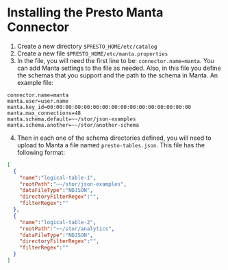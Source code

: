 # Installing the Presto Manta Connector

1. Create a new directory `$PRESTO_HOME/etc/catalog`
2. Create a new file `$PRESTO_HOME/etc/manta.properties`
3. In the file, you will need the first line to be: `connector.name=manta`. You can 
   add Manta settings to the file as needed. Also, in this file you define the schemas 
   that you support and the path to the schema in Manta. An example file:
```
connector.name=manta
manta.user=user.name
manta.key_id=00:00:00:00:00:00:00:00:00:00:00:00:00:00:00:00
manta.max_connections=48
manta.schema.default=~~/stor/json-examples
manta.schema.another=~~/stor/another-schema
```
4. Then in each one of the schema directories defined, you will need to upload to 
   Manta a file named `presto-tables.json`. This file has the following format:
```json
[
  {
    "name":"logical-table-1",
    "rootPath":"~~/stor/json-examples",
    "dataFileType":"NDJSON",
    "directoryFilterRegex":"",
    "filterRegex":""
  },
  {
    "name":"logical-table-2",
    "rootPath":"~~/stor/analytics",
    "dataFileType":"NDJSON",
    "directoryFilterRegex":"",
    "filterRegex":""
  }
]
```
